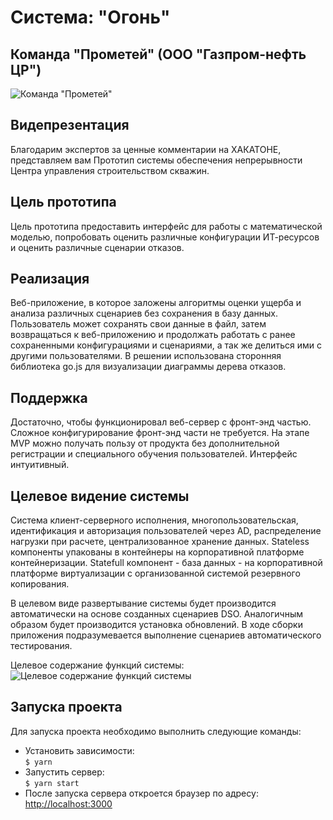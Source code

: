 
# Система: "Огонь"
## Команда "Прометей" (ООО "Газпром-нефть ЦР")

![Команда "Прометей"](https://lh3.googleusercontent.com/fife/AAWUweXsZStZ6tTHwXKmAShH2QAPW9XhwBz0Wo_55Pl_G9vCpH73D0sFies9uHyTZjRiKtcyDlJv4cL16ToxUfoOd6ta4MFLzeXauXeTvPYndzVTmcnllqOUx7xZ7GsJD0zaNI1NfzVZ-BzrQg18i0qlBRD4Kfp59zLW3CxizqFUGw20hKaAS5SL9ZnfRHChocFptPmJI5DuwF1ymWt7_T7nmXoG6xzEdckBwMKx0-tVYQALQpgDrO1ffOzGg9Tuc7zuXatrzFNDj4m34w1euLm-i2aDRhgVTIHspC8RfKmichsknIoXZADo7Ddh9GXjYIUK4tDlZMFshK0NMZRQKJCaEijQF4LalIXXLvh3ZgKsSTK0aHL1oKRf-WS32bTXz2RM6y7WF5ab5d-gogSapBvmiRPNiUgkMOpEeZQ2CbjPdEZpgVD2snIP4RaHw8IVGHrb3tYCdEwx-uQCxWi8xy9em6TjKBpFA_JkM0W5P0irxy-GQvK_PJoV3LYqsq0BV3Z-mo0wZ-kuWLrQXVnuShi615K748CyFdprjr6a1sn5ZVg2E8mbU3V69TjHetpaQE77aSEGvaKGl2NypCBWswYOfkmhP_jfA_RBp9rDMCR8NiJrYW_6_LGbLhU_4lAYQPt22__4aAanwZ0vlzBMcp42mrCzZK_lEjDe4ILl1GEivZ96upjWvtiCQZdCqNGNA21b12ZhHzkVFjlSLPK50Crj-CD-oS0f2RgfvQ=w1920-h979-ft)

## Видепрезентация

Благодарим экспертов за ценные комментарии на ХАКАТОНЕ, представляем вам Прототип системы обеспечения непрерывности Центра управления строительством скважин.

## Цель прототипа
Цель прототипа предоставить интерфейс для работы с математической моделью, попробовать оценить различные конфигурации ИТ-ресурсов и оценить различные сценарии отказов.

## Реализация
Веб-приложение, в которое заложены алгоритмы оценки ущерба и анализа различных сценариев без сохранения в базу данных. Пользователь может сохранять свои данные в файл, затем возвращаться к веб-приложению и продолжать работать с ранее сохраненными конфигурациями и сценариями, а так же делиться ими с другими пользователями. В решении использована сторонняя библиотека go.js для визуализации диаграммы дерева отказов.

## Поддержка
Достаточно, чтобы функционировал веб-сервер с фронт-энд частью. Сложное конфигурирование фронт-энд части не требуется. На этапе MVP можно получать пользу от продукта без дополнительной регистрации и специального обучения пользователей. Интерфейс интуитивный.

## Целевое видение системы
Cистема клиент-серверного исполнения, многопользовательская, идентификация и авторизация пользователей через AD, распределение нагрузки при расчете, централизованное хранение данных. Stateless компоненты упакованы в контейнеры на корпоративной платформе контейнеризации. Statefull компонент - база данных - на корпоративной платформе виртуализации с организованной системой резервного копирования.

В целевом виде развертывание системы будет производится автоматически на основе созданных сценариев DSO. Аналогичным образом будет производится установка обновлений. В ходе сборки приложения подразумевается выполнение сценариев автоматического тестирования.

Целевое содержание функций системы:
![Целевое содержание функций системы](https://lh5.googleusercontent.com/FYG4Y_2_6z-llnQ9VykDbNfFKZ8lzyi48Jz_clv5yFkogSHONL5atAkL7WTtzG3FDghgrrwFeR27pA=w1195-h979-rw)

## Запуска проекта
Для запуска проекта необходимо выполнить следующие команды:

-  Установить зависимости:  
`$ yarn`
- Запустить сервер:  
`$ yarn start`
- После запуска сервера откроется браузер по адресу:  
[http://localhost:3000](http://localhost:3000)
